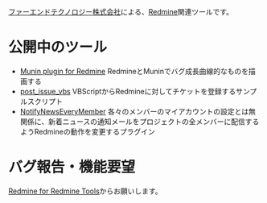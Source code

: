 [ファーエンドテクノロジー株式会社](http://www.farend.co.jp/)による、[Redmine](http://redmine.jp/)関連ツールです。

# 公開中のツール #

  * [Munin plugin for Redmine](http://code.google.com/p/farend-redmine-tools/wiki/MuninPluginForRedmine) RedmineとMuninでバグ成長曲線的なものを描画する
  * [post\_issue\_vbs](http://code.google.com/p/farend-redmine-tools/wiki/post_issue_vbs) VBScriptからRedmineに対してチケットを登録するサンプルスクリプト
  * [NotifyNewsEveryMember](http://code.google.com/p/farend-redmine-tools/wiki/NotifyNewsEveryMember) 各々のメンバーのマイアカウントの設定とは無関係に、新着ニュースの通知メールをプロジェクトの全メンバーに配信するようRedmineの動作を変更するプラグイン


# バグ報告・機能要望 #

[Redmine for Redmine Tools](https://my.redmine.jp/farend/projects/redmine-tools/)からお願いします。